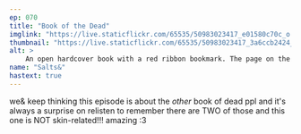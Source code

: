 ```yaml
---
ep: 070
title: "Book of the Dead"
imglink: "https://live.staticflickr.com/65535/50983023417_e01580c70c_o.jpg"
thumbnail: "https://live.staticflickr.com/65535/50983023417_3a6ccb2424_q.jpg"
alt: >
    An open hardcover book with a red ribbon bookmark. The page on the left is blank, the page on the right contains black squiggles representing lines of text. Only a few words are legible: "Philip", "platform", "train", "blood", and "terror". Below the book in blue ink is the text, "You have already read too much" in all caps.
name: "Salts&"
hastext: true
---
```

we& keep thinking this episode is about the *other* book of dead ppl and it's always a surprise on relisten to remember there are TWO of those and this one is NOT skin-related!!! amazing :3